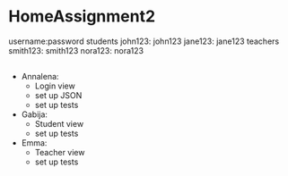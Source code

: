 # HomeAssignment2
username:password
students
john123: john123
jane123: jane123
teachers
smith123: smith123
nora123: nora123
## 
- Annalena: 
    - Login view
    - set up JSON
    - set up tests
- Gabija:
    - Student view
    - set up tests
- Emma:
    - Teacher view  
    - set up tests      
